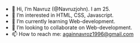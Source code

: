 - 👋 Hi, I’m Navruz (@Navruzjohn). I am 25.
- 👀 I’m interested in HTML, CSS, Javascript.
- 🌱 I’m currently learning Web-development.
- 💞️ I’m looking to collaborate on Web-development.
- 📫 How to reach me: againnavroz1996@gmail.com

<!---
Navruzjohn/Navruzjohn is a ✨ special ✨ repository because its `README.md` (this file) appears on your GitHub profile.
You can click the Preview link to take a look at your changes.
--->
